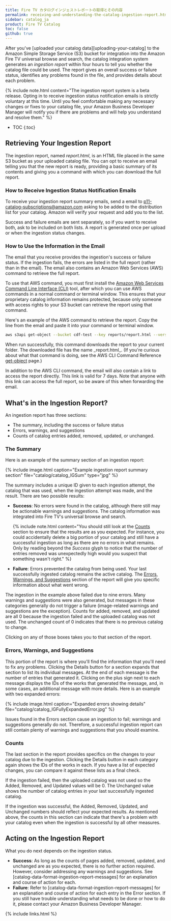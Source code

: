 ```yaml
---
title: Fire TV カタログインジェストレポートの取得とその内容
permalink: receiving-and-understanding-the-catalog-ingestion-report.html
sidebar: catalog_ja
product: Fire TV Catalog
toc: false
github: true
---
```


After you've [uploaded your catalog data][uploading-your-catalog] to the Amazon Simple Storage Service (S3) bucket for integration into the Amazon Fire TV universal browse and search, the catalog integration system generates an _ingestion report_ within four hours to tell you whether the catalog file could be used. The report gives an overall success or failure status, identifies any problems found in the file, and provides details about each problem.

{% include note.html content="The ingestion report system is a beta release. Opting in to receive ingestion status notification emails is strictly voluntary at this time. Until you feel comfortable making any necessary changes or fixes to your catalog file, your Amazon Business Developer Manager will notify you if there are problems and will help you understand and resolve them." %}

* TOC
{:toc}

## Retrieving Your Ingestion Report

The ingestion report, named _report.html_, is an HTML file placed in the same S3 bucket as your uploaded catalog file. You can opt to receive an email telling you that the new report is ready, providing a basic summary of its contents and giving you a command with which you can download the full report. 

### How to Receive Ingestion Status Notification Emails

To receive your ingestion report summary emails, send a email to [p11-catalog-subscriptions@amazon.com](mailto:p11-catalog-subscriptions@amazon.com) asking to be added to the distribution list for your catalog. Amazon will verify your request and add you to the list.

Success and failure emails are sent separately, so if you want to receive both, ask to be included on both lists. A report is generated once per upload or when the ingestion status changes.

### How to Use the Information in the Email

The email that you receive provides the ingestion's success or failure status. If the ingestion fails, the errors are listed in the full report (rather than in the email). The email also contains an Amazon Web Services (AWS) command to retrieve the full report.

To use that AWS command, you must first install the [Amazon Web Services Command Line Interface (CLI)](https://aws.amazon.com/cli/ "Amazon Web Services Command Line Interface") tool, after which you can use AWS commands in a normal command or terminal window. This ensures that your proprietary catalog information remains protected, because only someone with access rights to your S3 bucket can retrieve the report using that command.

Here's an example of the AWS command to retrieve the report. Copy the line from the email and paste it into your command or terminal window.

```bash
aws s3api get-object --bucket cdf-test --key reports/report.html --version-id FciuqMvVh2oWFv726L6Ytf8ECLbO6Kj0 report.html
```

When run successfully, this command downloads the report to your current folder. The downloaded file has the name \_report.html_. (If you're curious about what that command is doing, see the AWS CLI Command Reference [get-object](http://docs.aws.amazon.com/cli/latest/reference/s3api/get-object.html) page.)

In addition to the AWS CLI command, the email will also contain a link to access the report directly. This link is valid for 7 days. Note that anyone with this link can access the full report, so be aware of this when forwarding the email.

## What's in the Ingestion Report?

An ingestion report has three sections:

*   The summary, including the success or failure status
*   Errors, warnings, and suggestions
*   Counts of catalog entries added, removed, updated, or unchanged.

### The Summary

Here is an example of the summary section of an ingestion report:

{% include image.html caption="Example ingestion report summary section" file="catalog/catalog_IGSum" type="jpg" %}

The summary includes a unique ID given to each ingestion attempt, the catalog that was used, when the ingestion attempt was made, and the result. There are two possible results:

*   **Success**: No errors were found in the catalog, although there still may be actionable warnings and suggestions. The catalog information was integrated into Fire TV's universal browse and search.

    {% include note.html content="You should still look at the [Counts](#counts) section to ensure that the results are as you expected. For instance, you could accidentally delete a big portion of your catalog and still have a successful ingestion as long as there are no errors in what remains. Only by reading beyond the <i>Success</i> glyph to notice that the number of entries removed was unexpectedly high would you suspect that something wasn't right." %}

*   **Failure**: Errors prevented the catalog from being used. Your last successfully ingested catalog remains the active catalog. The [Errors, Warnings, and Suggestions](#ews) section of the report will give you specific information about what went wrong.

The ingestion in the example above failed due to nine errors. Many warnings and suggestions were also generated, but messages in these categories generally do not trigger a failure (image-related warnings and suggestions are the exception). Counts for added, removed, and updated are all 0 because the ingestion failed and the uploaded catalog was not used. The unchanged count of 0 indicates that there is no previous catalog to change.

Clicking on any of those boxes takes you to that section of the report.

### Errors, Warnings, and Suggestions

This portion of the report is where you'll find the information that you'll need to fix any problems. Clicking the Details button for a section expands that section to list its individual messages. At the end of each message is the number of entries that generated it. Clicking on the plus sign next to each message displays the IDs of the works that generated the message, and, in some cases, an additional message with more details. Here is an example with two expanded errors:

{% include image.html caption="Expanded errors showing details" file="catalog/catalog_IGFullyExpandedError.jpg" %}

Issues found in the Errors section cause an ingestion to fail; warnings and suggestions generally do not. Therefore, a successful ingestion report can still contain plenty of warnings and suggestions that you should examine.

### Counts

The last section in the report provides specifics on the changes to your catalog due to the ingestion. Clicking the Details button in each category again shows the IDs of the works in each. If you have a list of expected changes, you can compare it against these lists as a final check.

If the ingestion failed, then the uploaded catalog was not used so the Added, Removed, and Updated values will be 0\. The Unchanged value shows the number of catalog entries in your last successfully ingested catalog.

If the ingestion was successful, the Added, Removed, Updated, and Unchanged numbers should reflect your expected results. As mentioned above, the counts in this section can indicate that there's a problem with your catalog even when the ingestion is successful by all other measures.

## Acting on the Ingestion Report

What you do next depends on the ingestion status.

*   **Success**: As long as the counts of pages added, removed, updated, and unchanged are as you expected, there is no further action required. However, consider addressing any warnings and suggestions. See [catalog-data-format-ingestion-report-messages] for an explanation and course of action for each.
*   **Failure**: Refer to [catalog-data-format-ingestion-report-messages] for an explanation and course of action for each entry in the Error section. If you still have trouble understanding what needs to be done or how to do it, please contact your Amazon Business Developer Manager.

{% include links.html %}
